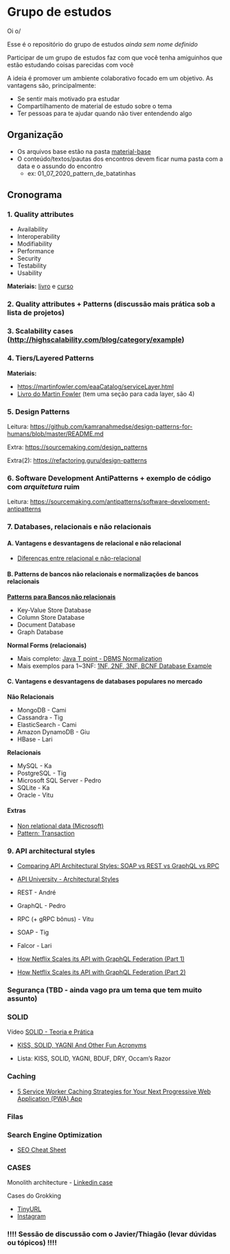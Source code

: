 # Grupo de estudos

Oi o/

Esse é o repositório do grupo de estudos _ainda sem nome definido_

Participar de um grupo de estudos faz com que você tenha amiguinhos que estão estudando coisas parecidas com você

A ideia é promover um ambiente colaborativo focado em um objetivo. As vantagens são, principalmente:
* Se sentir mais motivado pra estudar
* Compartilhamento de material de estudo sobre o tema
* Ter pessoas para te ajudar quando não tiver entendendo algo

## Organização

* Os arquivos base estão na pasta [material-base](./material-base)
* O conteúdo/textos/pautas dos encontros devem ficar numa pasta com a data e o assundo do encontro
  * ex: 01_07_2020_pattern_de_batatinhas

## Cronograma

### 1. Quality attributes

* Availability
* Interoperability
* Modifiability
* Performance
* Security
* Testability
* Usability

**Materiais:** [livro](./material-base/software-architecture-in-practice-3rd.pdf) e [curso](https://www.coursera.org/lecture/software-architecture/3-3-2-analyzing-and-evaluating-an-architecture-uEtkN)

### 2. Quality attributes + Patterns (discussão mais prática sob a lista de projetos)

### 3. Scalability cases (http://highscalability.com/blog/category/example)

### 4. Tiers/Layered Patterns

**Materiais:**

* https://martinfowler.com/eaaCatalog/serviceLayer.html
* [Livro do Martin Fowler](./material-base/software-architecture-patterns.pdf) (tem uma seção para cada layer, são 4)

### 5. Design Patterns

Leitura: https://github.com/kamranahmedse/design-patterns-for-humans/blob/master/README.md

Extra: https://sourcemaking.com/design_patterns

Extra(2): https://refactoring.guru/design-patterns

### 6. Software Development AntiPatterns + exemplo de código com *arquitetura* ruim

Leitura: https://sourcemaking.com/antipatterns/software-development-antipatterns

### 7. Databases, relacionais e não relacionais

#### A. Vantagens e desvantagens de relacional e não relacional 

* [Diferenças entre relacional e não-relacional](https://medium.com/@zhenwu93/relational-vs-non-relational-databases-8336870da8bc)

#### B. Patterns de bancos não relacionais e normalizações de bancos relacionais

**[Patterns para Bancos não relacionais](https://www.geeksforgeeks.org/nosql-data-architecture-patterns/)**
* Key-Value Store Database
* Column Store Database
* Document Database
* Graph Database

**Normal Forms (relacionais)**
* Mais completo: [Java T point - DBMS Normalization](https://www.javatpoint.com/dbms-normalization)
* Mais exemplos para 1~3NF: [1NF, 2NF, 3NF, BCNF Database Example](https://www.guru99.com/database-normalization.html)

#### C. Vantagens e desvantagens de databases populares no mercado

**Não Relacionais**
* MongoDB - Cami
* Cassandra - Tig
* ElasticSearch - Cami
* Amazon DynamoDB - Giu
* HBase - Lari

**Relacionais**
* MySQL - Ka
* PostgreSQL - Tig
* Microsoft SQL Server - Pedro
* SQLite - Ka
* Oracle - Vitu

#### Extras
* [Non relational data (Microsoft)](https://docs.microsoft.com/en-us/azure/architecture/data-guide/big-data/non-relational-data)
* [Pattern: Transaction](https://www.tonymarston.net/php-mysql/transaction-patterns.html#transaction.pattern)

### 9. API architectural styles
* [Comparing API Architectural Styles: SOAP vs REST vs GraphQL vs RPC](https://levelup.gitconnected.com/comparing-api-architectural-styles-soap-vs-rest-vs-graphql-vs-rpc-84a3720adefa)
* [API University - Architectural Styles](https://api-university.com/blog/architectural-style-for-apis/)

* REST - André
* GraphQL - Pedro
* RPC (+ gRPC bônus) - Vitu
* SOAP - Tig
* Falcor - Lari

* [How Netflix Scales its API with GraphQL Federation (Part 1)](https://netflixtechblog.com/how-netflix-scales-its-api-with-graphql-federation-part-1-ae3557c187e2)
* [How Netflix Scales its API with GraphQL Federation (Part 2)](https://netflixtechblog.com/how-netflix-scales-its-api-with-graphql-federation-part-2-bbe71aaec44a)

### Segurança (TBD - ainda vago pra um tema que tem muito assunto)

### SOLID

Vídeo [SOLID - Teoria e Prática](https://www.youtube.com/watch?v=Q2QdkiX6p_Y&amp=&t=7s)

* [KISS, SOLID, YAGNI And Other Fun Acronyms](https://blog.bitsrc.io/kiss-solid-yagni-and-other-fun-acronyms-b5d207530335)

* Lista: KISS, SOLID, YAGNI, BDUF, DRY, Occam’s Razor

### Caching

* [5 Service Worker Caching Strategies for Your Next Progressive Web Application (PWA) App](https://blog.bitsrc.io/5-service-worker-caching-strategies-for-your-next-pwa-app-58539f156f52)

### Filas


### Search Engine Optimization

* [SEO Cheat Sheet](https://d2v4zi8pl64nxt.cloudfront.net/seo-cheat-sheet.pdf?__hstc=103427807.84b9af0d3d2bd9b6fe60930338d41956.1614771424594.1614771424594.1614771424594.1&__hssc=103427807.1.1614771424595&__hsfp=1103165692)


### CASES

Monolith architecture - [Linkedin case](https://engineering.linkedin.com/architecture/brief-history-scaling-linkedin)

Cases do Grokking

* [TinyURL](https://www.educative.io/courses/grokking-the-system-design-interview/m2ygV4E81AR)
* [Instagram](https://www.educative.io/courses/grokking-the-system-design-interview/m2yDVZnQ8lG)

### !!!! Sessão de discussão com o Javier/Thiagão (levar dúvidas ou tópicos) !!!!
